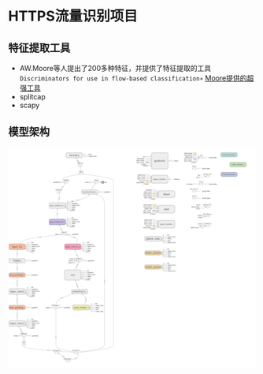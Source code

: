 # HTTPS流量识别项目

## 特征提取工具
- AW.Moore等人提出了200多种特征，并提供了特征提取的工具`Discriminators for use in flow-based classification∗`
<a href="https://www.cl.cam.ac.uk/research/srg/netos/projects/archive/nprobe/data/papers/sigmetrics/index.html">Moore提供的超强工具</a></br>
- splitcap
- scapy



## 模型架构
![模型架构](./images/graph.png) 